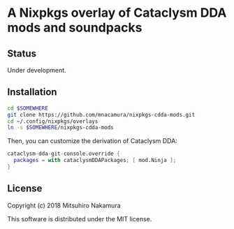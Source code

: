 # A Nixpkgs overlay of Cataclysm DDA mods and soundpacks

## Status

Under development.

## Installation

```sh
cd $SOMEWHERE
git clone https://github.com/mnacamura/nixpkgs-cdda-mods.git
cd ~/.config/nixpkgs/overlays
ln -s $SOMEWHERE/nixpkgs-cdda-mods
```

Then, you can customize the derivation of Cataclysm DDA:

```nix
cataclysm-dda-git-console.override {
  packages = with cataclysmDDAPackages; [ mod.Ninja ];
}
```

## License

Copyright (c) 2018 Mitsuhiro Nakamura

This software is distributed under the MIT license.
